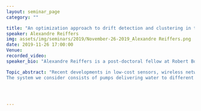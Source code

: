 ```yaml
---
layout: seminar_page
category: ""

title: "An optimization approach to drift detection and clustering in time-series: Application to air quality data in India"
speaker: Alexandre Reiffers
img: assets/img/seminars/2019/November-26-2019_Alexandre Reiffers.png
date: 2019-11-26 17:00:00 
Venue:
recorded_video: 
speaker_bio: "Alexandre Reiffers is a post-doctoral fellow at Robert Bosch Centre for Cyber-Physical Systems. He received the B.Sc. degree in mathematics (2010) from the University of Marseille, the master degree in applied mathematics (2012) from the University of Pierre et Marie CURIE and the Ph.D. degree in computer science (January 2015) from the INRIA (National research institute in computer science and control) and the University of Avignon. His supervisors were Eitan Altman and Yezekael Hayel. From July 2016 to December 2017, Alexandre Reiffers was a researcher at SafranTech where he was working on comparison of maintenance strategies. Most of his research projects concern the application of mathematical tools (game theory, optimization, stochastic process and machine learning) for a better understanding of real-world problems. The different issues that he studies touch topics such as social networks, speech between human and computer, economy and manufacturing."

Topic_abstract: "Recent developments in low-cost sensors, wireless network communication, and computational tools have paved the way for applications like monitoring with the high spatial and temporal resolution for example in the context of air quality. However, the reduced quality of sensing units necessitates robust drift detection and calibration schemes. The few existing methods are variants of outlier detection algorithms. We presented an optimization-based clustering algorithm that first smooths the data and then performs clustering for drift detection. We present the detection efficiency of the algorithm with a simulated dataset where the proposed algorithm detects sensor failures like random walks, reduced sensitivity and changes in bias.
The system we consider consists of pumps delivering water to different reservoirs  in a network, with each reservoir catering to time varying demand.  Pumps and ON/OFF valves are used as manipulated variables to control the flow and  pressure. The decision variables  are the number of pumps to be turned on and the state of the valves in the network over a given horizon and the objective  is to minimize energy consumption while meeting the time varying demand.  Given the nonlinear nature of the pump operating curve and the hydraulics, this results in a Mixed Integer NonLinear Program (MINLP). We propose to solve by decomposing it into  series of sub-problems that can be solved efficiently.  Application of these ideas to distribution networks reveals potential significant savings in energy or improvement in supply. Experimental results will be shared followed by our field implementations."




---
```


